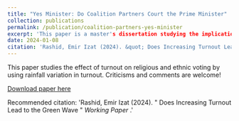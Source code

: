 ```yaml
---
title: "Yes Minister: Do Coalition Partners Court the Prime Minister"
collection: publications
permalink: /publication/coalition-partners-yes-minister
excerpt: 'This paper is a master's dissertation studying the implications of the anti hopping law on cross ministry cooperation'
date: 2024-01-08
citation: 'Rashid, Emir Izat (2024). &quot; Does Increasing Turnout Lead to the Green Wave &quot; <i> Working Paper </i>.'
---
```

This paper studies the effect of turnout on religious and ethnic voting by using rainfall variation in turnout. Criticisms and comments are welcome!

[Download paper here](https://emirizatrashid.github.io/files/Turnout_and_Ethnic_Voting.pdf)

Recommended citation: 'Rashid, Emir Izat (2024). &quot; Does Increasing Turnout Lead to the Green Wave &quot; <i> Working Paper </i>.'
